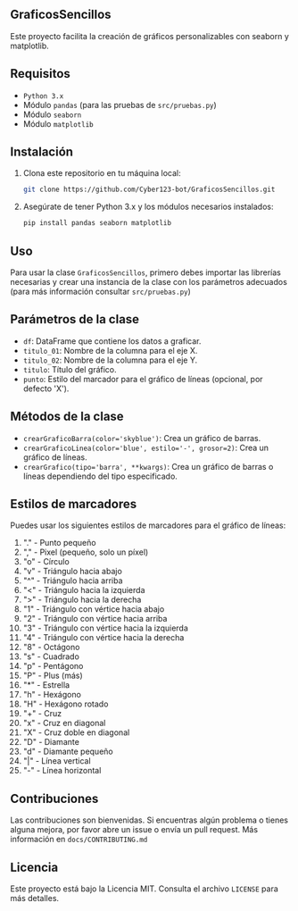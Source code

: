 ## GraficosSencillos

Este proyecto facilita la creación de gráficos personalizables con seaborn y matplotlib.

## Requisitos

- `Python 3.x`
- Módulo `pandas` (para las pruebas de `src/pruebas.py`)
- Módulo `seaborn`
- Módulo `matplotlib`

## Instalación

1. Clona este repositorio en tu máquina local:
    ```bash
    git clone https://github.com/Cyber123-bot/GraficosSencillos.git
    ```
2. Asegúrate de tener Python 3.x y los módulos necesarios instalados:
    ```bash
    pip install pandas seaborn matplotlib
    ```

## Uso

Para usar la clase `GraficosSencillos`, primero debes importar las librerías necesarias y crear una instancia de la clase con los parámetros adecuados (para más información consultar `src/pruebas.py`)

## Parámetros de la clase

- `df`: DataFrame que contiene los datos a graficar.
- `titulo_01`: Nombre de la columna para el eje X.
- `titulo_02`: Nombre de la columna para el eje Y.
- `titulo`: Título del gráfico.
- `punto`: Estilo del marcador para el gráfico de líneas (opcional, por defecto 'X').

## Métodos de la clase

- `crearGraficoBarra(color='skyblue')`: Crea un gráfico de barras.
- `crearGraficoLinea(color='blue', estilo='-', grosor=2)`: Crea un gráfico de líneas.
- `crearGrafico(tipo='barra', **kwargs)`: Crea un gráfico de barras o líneas dependiendo del tipo especificado.

## Estilos de marcadores

Puedes usar los siguientes estilos de marcadores para el gráfico de líneas:

1. "." - Punto pequeño
2. "," - Pixel (pequeño, solo un píxel)
3. "o" - Círculo
4. "v" - Triángulo hacia abajo
5. "^" - Triángulo hacia arriba
6. "<" - Triángulo hacia la izquierda
7. ">" - Triángulo hacia la derecha
8. "1" - Triángulo con vértice hacia abajo
9. "2" - Triángulo con vértice hacia arriba
10. "3" - Triángulo con vértice hacia la izquierda
11. "4" - Triángulo con vértice hacia la derecha
12. "8" - Octágono
13. "s" - Cuadrado
14. "p" - Pentágono
15. "P" - Plus (más)
16. "*" - Estrella
17. "h" - Hexágono
18. "H" - Hexágono rotado
19. "+" - Cruz
20. "x" - Cruz en diagonal
21. "X" - Cruz doble en diagonal
22. "D" - Diamante
23. "d" - Diamante pequeño
24. "|" - Línea vertical
25. "-" - Línea horizontal

## Contribuciones

Las contribuciones son bienvenidas. Si encuentras algún problema o tienes alguna mejora, por favor abre un issue o envía un pull request. Más información en `docs/CONTRIBUTING.md`

## Licencia

Este proyecto está bajo la Licencia MIT. Consulta el archivo `LICENSE` para más detalles.